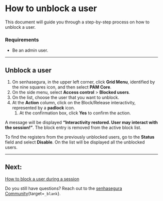 # How to unblock a user

This document will guide you through a step-by-step process on how to unblock a user.

### Requirements
* Be an admin user.
---

## Unblock a user

1. On senhasegura, in the upper left corner, click **Grid Menu**, identified by the nine squares icon, and then select **PAM Core**.
2. On the side menu, select **Access control** >  **Blocked users**.
3. On the list, choose the user that you want to unblock.
4. At the **Action** column, click on the Block/Release interactivity, represented by a **padlock** icon.
    1. At the confirmation box, click **Yes** to confirm the action.

A message will be displayed **“Interactivity restored. User may interact with the session!”**. The block entry is removed from the active block list.

To find the registers from the previously unblocked users, go to the **Status** field and select **Disable**. On the list will be displayed all the unblocked users.

---
## Next:
[How to block a user during a session](/v3-32/docs/pam-session-how-to-block-a-user-during-a-session)

Do you still have questions? Reach out to the [senhasegura Community](https://community.senhasegura.io/){target=`_blank`}.